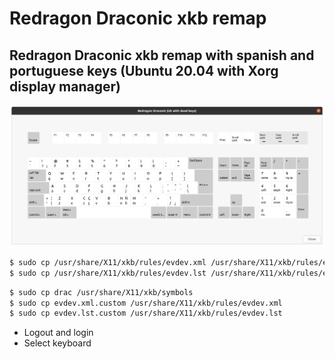 # Redragon Draconic xkb remap

## Redragon Draconic xkb remap with spanish and portuguese keys (Ubuntu 20.04 with Xorg display manager)

![Keyboard Layout](keyboard_layout.png)

```bash
$ sudo cp /usr/share/X11/xkb/rules/evdev.xml /usr/share/X11/xkb/rules/evdev.xml.bak
$ sudo cp /usr/share/X11/xkb/rules/evdev.lst /usr/share/X11/xkb/rules/evdev.lst.bak
```

```bash
$ sudo cp drac /usr/share/X11/xkb/symbols
$ sudo cp evdev.xml.custom /usr/share/X11/xkb/rules/evdev.xml
$ sudo cp evdev.lst.custom /usr/share/X11/xkb/rules/evdev.lst
```

- Logout and login
- Select keyboard
